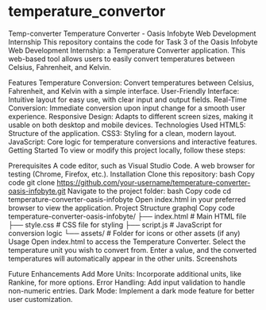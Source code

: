 # temperature_convertor
Temp-converter
Temperature Converter - Oasis Infobyte Web Development Internship This repository contains the code for Task 3 of the Oasis Infobyte Web Development Internship: a Temperature Converter application. This web-based tool allows users to easily convert temperatures between Celsius, Fahrenheit, and Kelvin.

Features Temperature Conversion: Convert temperatures between Celsius, Fahrenheit, and Kelvin with a simple interface. User-Friendly Interface: Intuitive layout for easy use, with clear input and output fields. Real-Time Conversion: Immediate conversion upon input change for a smooth user experience. Responsive Design: Adapts to different screen sizes, making it usable on both desktop and mobile devices. Technologies Used HTML5: Structure of the application. CSS3: Styling for a clean, modern layout. JavaScript: Core logic for temperature conversions and interactive features. Getting Started To view or modify this project locally, follow these steps:

Prerequisites A code editor, such as Visual Studio Code. A web browser for testing (Chrome, Firefox, etc.). Installation Clone this repository: bash Copy code git clone https://github.com/your-username/temperature-converter-oasis-infobyte.git Navigate to the project folder: bash Copy code cd temperature-converter-oasis-infobyte Open index.html in your preferred browser to view the application. Project Structure graphql Copy code temperature-converter-oasis-infobyte/ ├── index.html # Main HTML file ├── style.css # CSS file for styling ├── script.js # JavaScript for conversion logic └── assets/ # Folder for icons or other assets (if any) Usage Open index.html to access the Temperature Converter. Select the temperature unit you wish to convert from. Enter a value, and the converted temperatures will automatically appear in the other units. Screenshots

Future Enhancements Add More Units: Incorporate additional units, like Rankine, for more options. Error Handling: Add input validation to handle non-numeric entries. Dark Mode: Implement a dark mode feature for better user customization.
